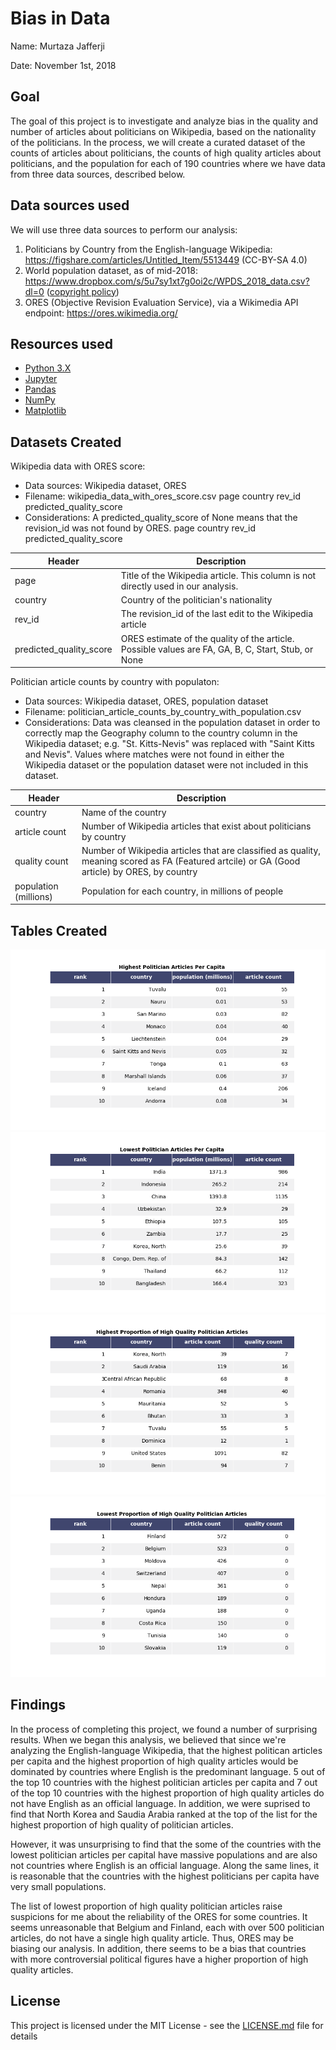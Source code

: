 # Bias in Data

Name: Murtaza Jafferji

Date: November 1st, 2018

## Goal
The goal of this project is to investigate and analyze bias in the quality and number of articles about politicians on Wikipedia, based on the nationality of the politicians. In the process, we will create a curated dataset of the counts of articles about politicians, the counts of high quality articles about politicians, and the population for each of 190 countries where we have data from three data sources, described below.

## Data sources used
We will use three data sources to perform our analysis:
1. Politicians by Country from the English-language Wikipedia: https://figshare.com/articles/Untitled_Item/5513449 (CC-BY-SA 4.0)
2. World population dataset, as of mid-2018: https://www.dropbox.com/s/5u7sy1xt7g0oi2c/WPDS_2018_data.csv?dl=0 ([copyright policy](https://www.dropbox.com/terms))
3. ORES (Objective Revision Evaluation Service), via a Wikimedia API endpoint: https://ores.wikimedia.org/

## Resources used
  - [Python 3.X](https://www.anaconda.com/download/)
  - [Jupyter](https://jupyter.org/install.html)
  - [Pandas](http://pandas.pydata.org)
  - [NumPy](http://www.numpy.org/)
  - [Matplotlib](https://matplotlib.org)

## Datasets Created

Wikipedia data with ORES score:
  - Data sources: Wikipedia dataset, ORES
  - Filename: wikipedia_data_with_ores_score.csv
  page	country	rev_id	predicted_quality_score
  - Considerations: A predicted_quality_score of None means that the revision_id was not found by ORES.
  page	country	rev_id	predicted_quality_score
  
| Header                  | Description                                                                                                |
|-------------------------|------------------------------------------------------------------------------------------------------------|
| page                    | Title of the Wikipedia article. This column is not directly used in our analysis.                          |
| country                 | Country of the politician's nationality                                                                    |
| rev_id                  | The revision_id of the last edit to the Wikipedia article                                                  |
| predicted_quality_score | ORES estimate of the quality of the article. Possible values are FA, GA, B, C, Start, Stub, or None        |

Politician article counts by country with populaton:
  - Data sources: Wikipedia dataset, ORES, population dataset
  - Filename: politician_article_counts_by_country_with_population.csv
  - Considerations: Data was cleansed in the population dataset in order to correctly map the Geography column to the country column in the Wikipedia dataset; e.g. "St. Kitts-Nevis" was replaced with "Saint Kitts and Nevis". Values where matches were not found in either the Wikipedia dataset or the population dataset were not included in this dataset.

| Header                  | Description                                                                                                |
|-------------------------|------------------------------------------------------------------------------------------------------------|
| country                 |  Name of the country                                                                                       |
| article count           | Number of Wikipedia articles that exist about politicians by country                                       |
| quality count           | Number of Wikipedia articles that are classified as quality, meaning scored as FA (Featured artcile) or GA (Good article) by ORES, by country                                                                                                     |
| population (millions)   | Population for each country, in millions of people                                                         |

## Tables Created
![alt text](https://github.com/murtazajafferji/data-512-a2/blob/master/highest_politician_articles_per_capita.png)
![alt text](https://github.com/murtazajafferji/data-512-a2/blob/master/lowest_politician_articles_per_capita.png)
![alt text](https://github.com/murtazajafferji/data-512-a2/blob/master/highest_proportion_high_quality.png)
![alt text](https://github.com/murtazajafferji/data-512-a2/blob/master/lowest_proportion_high_quality.png)

## Findings

In the process of completing this project, we found a number of surprising results. When we began this analysis, we believed that since we're analyzing the English-language Wikipedia, that the highest politican articles per capita and the highest proportion of high quality articles would be dominated by countries where English is the predominant language. 5 out of the top 10 countries with the highest politician articles per capita and 7 out of the top 10 countries with the highest proportion of high quality articles do not have English as an official language. In addition, we were suprised to find that North Korea and Saudia Arabia ranked at the top of the list for the highest proportion of high quality of politician articles. 

However, it was unsurprising to find that the some of the countries with the lowest politician articles per capital have massive populations and are also not countries where English is an official language. Along the same lines, it is reasonable that the countries with the highest politicians per capita have very small populations.

The list of lowest proportion of high quality politician articles raise suspicions for me about the reliability of the ORES for some countries. It seems unreasonable that Belgium and Finland, each with over 500 politician articles, do not have a single high quality article. Thus, ORES may be biasing our analysis. In addition, there seems to be a bias that countries with more controversial political figures have a higher proportion of high quality articles.

## License

This project is licensed under the MIT License - see the [LICENSE.md](https://github.com/murtazajafferji/data-512-a2/blob/master/LICENSE) file for details
